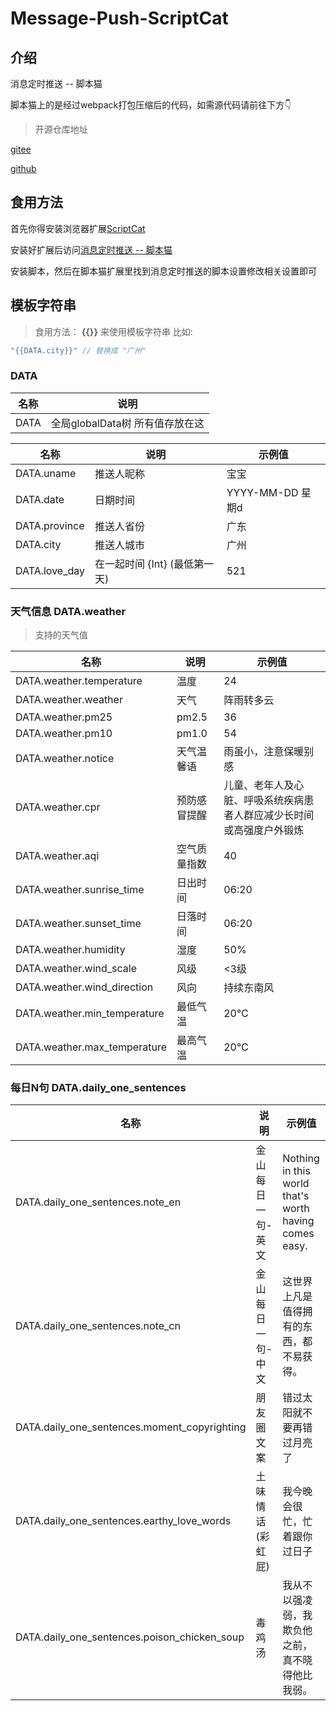 <!--
 * @Author: 白羽
 * @Date: 2023-06-06 13:03:50
 * @LastEditors: 白羽 1665169869@qq.com
 * @LastEditTime: 2023-06-18 00:57:58
 * @FilePath: \scriptcat-push-weixin\README.md
 * @Description: 
-->
# Message-Push-ScriptCat

## 介绍
消息定时推送 -- 脚本猫

脚本猫上的是经过webpack打包压缩后的代码，如需源代码请前往下方👇

> 开源仓库地址

[gitee](https://gitee.com/baiyu16/scriptcat-push-wexin/)

[github](https://github.com/1665169869/scriptcat-push-weixin)

## 食用方法

首先你得安装浏览器扩展[ScriptCat](https://scriptcat.org/)

安装好扩展后访问[消息定时推送 -- 脚本猫](https://scriptcat.org/script-show-page/1101)

安装脚本，然后在脚本猫扩展里找到消息定时推送的脚本设置修改相关设置即可

## 模板字符串

> 食用方法： **{{}}** 来使用模板字符串 比如:

```js
"{{DATA.city}}" // 替换成 "广州"
```

### DATA

|名称|说明|
|--|--|
|DATA|全局globalData树 所有值存放在这|

|名称|说明|示例值|
|--|--|--|
|DATA.uname|推送人昵称|宝宝|
|DATA.date|日期时间|YYYY-MM-DD 星期d|
|DATA.province|推送人省份|广东|
|DATA.city|推送人城市|广州|
|DATA.love_day|在一起时间 {Int} (最低第一天)|521|

### 天气信息 DATA.weather

> 支持的天气值

|名称|说明|示例值|
|--|--|--|
|DATA.weather.temperature|温度|24|
|DATA.weather.weather|天气|阵雨转多云|
|DATA.weather.pm25|pm2.5|36|
|DATA.weather.pm10|pm1.0|54|
|DATA.weather.notice|天气温馨语|雨虽小，注意保暖别感|
|DATA.weather.cpr|预防感冒提醒|儿童、老年人及心脏、呼吸系统疾病患者人群应减少长时间或高强度户外锻炼|
|DATA.weather.aqi|空气质量指数|40|
|DATA.weather.sunrise_time|日出时间|06:20|
|DATA.weather.sunset_time|日落时间|06:20|
|DATA.weather.humidity|湿度|50%|
|DATA.weather.wind_scale|风级|<3级|
|DATA.weather.wind_direction|风向|持续东南风|
|DATA.weather.min_temperature|最低气温|20℃|
|DATA.weather.max_temperature|最高气温|20℃|


### 每日N句 DATA.daily_one_sentences

|名称|说明|示例值|
|--|--|--|
|DATA.daily_one_sentences.note_en|金山每日一句-英文|Nothing in this world that's worth having comes easy.|
|DATA.daily_one_sentences.note_cn|金山每日一句-中文|这世界上凡是值得拥有的东西，都不易获得。|
|DATA.daily_one_sentences.moment_copyrighting|朋友圈文案|错过太阳就不要再错过月亮了|
|DATA.daily_one_sentences.earthy_love_words|土味情话(彩虹屁)|我今晚会很忙，忙着跟你过日子|
|DATA.daily_one_sentences.poison_chicken_soup|毒鸡汤|我从不以强凌弱，我欺负他之前，真不晓得他比我弱。|